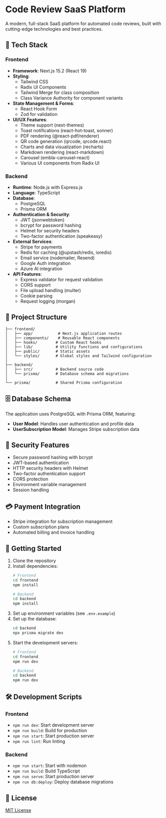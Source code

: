 # Code Review SaaS Platform

A modern, full-stack SaaS platform for automated code reviews, built with cutting-edge technologies and best practices.

## 🚀 Tech Stack

### Frontend
- **Framework**: Next.js 15.2 (React 19)
- **Styling**: 
  - Tailwind CSS
  - Radix UI Components
  - Tailwind Merge for class composition
  - Class Variance Authority for component variants
- **State Management & Forms**:
  - React Hook Form
  - Zod for validation
- **UI/UX Features**:
  - Theme support (next-themes)
  - Toast notifications (react-hot-toast, sonner)
  - PDF rendering (@react-pdf/renderer)
  - QR code generation (qrcode, qrcode.react)
  - Charts and data visualization (recharts)
  - Markdown rendering (react-markdown)
  - Carousel (embla-carousel-react)
  - Various UI components from Radix UI

### Backend
- **Runtime**: Node.js with Express.js
- **Language**: TypeScript
- **Database**: 
  - PostgreSQL
  - Prisma ORM
- **Authentication & Security**:
  - JWT (jsonwebtoken)
  - bcrypt for password hashing
  - Helmet for security headers
  - Two-factor authentication (speakeasy)
- **External Services**:
  - Stripe for payments
  - Redis for caching (@upstash/redis, ioredis)
  - Email service (nodemailer, Resend)
  - Google Auth integration
  - Azure AI integration
- **API Features**:
  - Express validator for request validation
  - CORS support
  - File upload handling (multer)
  - Cookie parsing
  - Request logging (morgan)

## 📁 Project Structure

```
├── frontend/
│   ├── app/           # Next.js application routes
│   ├── components/    # Reusable React components
│   ├── hooks/        # Custom React hooks
│   ├── lib/          # Utility functions and configurations
│   ├── public/       # Static assets
│   └── styles/       # Global styles and Tailwind configuration
│
├── backend/
│   ├── src/          # Backend source code
│   └── prisma/       # Database schema and migrations
│
└── prisma/           # Shared Prisma configuration
```

## 🗄️ Database Schema

The application uses PostgreSQL with Prisma ORM, featuring:

- **User Model**: Handles user authentication and profile data
- **UserSubscription Model**: Manages Stripe subscription data

## 🔐 Security Features

- Secure password hashing with bcrypt
- JWT-based authentication
- HTTP security headers with Helmet
- Two-factor authentication support
- CORS protection
- Environment variable management
- Session handling

## 💳 Payment Integration

- Stripe integration for subscription management
- Custom subscription plans
- Automated billing and invoice handling

## 🚀 Getting Started

1. Clone the repository
2. Install dependencies:
   ```bash
   # Frontend
   cd frontend
   npm install

   # Backend
   cd backend
   npm install
   ```
3. Set up environment variables (see `.env.example`)
4. Set up the database:
   ```bash
   cd backend
   npx prisma migrate dev
   ```
5. Start the development servers:
   ```bash
   # Frontend
   cd frontend
   npm run dev

   # Backend
   cd backend
   npm run dev
   ```

## 🛠️ Development Scripts

### Frontend
- `npm run dev`: Start development server
- `npm run build`: Build for production
- `npm run start`: Start production server
- `npm run lint`: Run linting

### Backend
- `npm run start`: Start with nodemon
- `npm run build`: Build TypeScript
- `npm run serve`: Start production server
- `npm run db:deploy`: Deploy database migrations

## 📝 License

[MIT License](LICENSE) 
